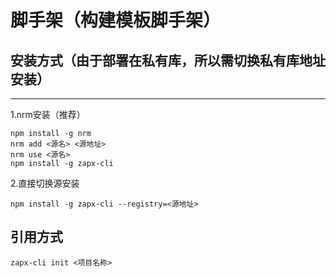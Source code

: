 <!--
 * @Author: caixin 1058360098@qq.com
 * @Date: 2022-12-16 16:40:50
 * @LastEditors: caix 1058360098@qq.com
 * @LastEditTime: 2023-11-30 15:45:19
 * @FilePath: \zapx-cli\README.md
 * @Description: 这是默认设置,请设置`customMade`, 打开koroFileHeader查看配置 进行设置: https://github.com/OBKoro1/koro1FileHeader/wiki/%E9%85%8D%E7%BD%AE
-->
# 脚手架（构建模板脚手架）

## 安装方式（由于部署在私有库，所以需切换私有库地址安装）
-----------------
1.nrm安装（推荐）
```
npm install -g nrm
nrm add <源名> <源地址>
nrm use <源名>
npm install -g zapx-cli
```

2.直接切换源安装
```
npm install -g zapx-cli --registry=<源地址>
```

## 引用方式
```
zapx-cli init <项目名称>
```